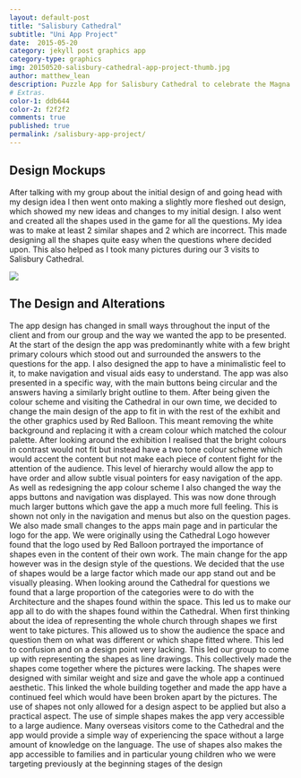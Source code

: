 ```yaml
---
layout: default-post
title: "Salisbury Cathedral"
subtitle: "Uni App Project"
date:  2015-05-20
category: jekyll post graphics app 
category-type: graphics
img: 20150520-salisbury-cathedral-app-project-thumb.jpg
author: matthew_lean
description: Puzzle App for Salisbury Cathedral to celebrate the Magna Carta exhibition
# Extras.
color-1: ddb644
color-2: f2f2f2
comments: true
published: true
permalink: /salisbury-app-project/
---
```


## Design Mockups

After talking with my group about the initial design of and going head with my design idea I then went onto making a slightly more fleshed out design, which showed my new ideas and changes to my initial design.
I also went and created all the shapes used in the game for all the questions. My idea was to make at least 2 similar shapes and 2 which are incorrect. This made designing all the shapes quite easy when the questions where decided upon. This also helped as I took many pictures during our 3 visits to Salisbury Cathedral.

<div href="#" data-featherlight="{{ site.url }}/assets/site-post/20150520-salisbury-cathedral-app-project-thumb.jpg" class="img" alt="salisbury cathedral app project mockups"><img src="{{ site.url }}/assets/site-post/20150520-salisbury-cathedral-app-project-thumb.jpg"></div>

## The Design and Alterations

The app design has changed in small ways throughout the input of the client and from our group and the way we wanted the app to be presented. At the start of the design the app was predominantly white with a few bright primary colours which stood out and surrounded the answers to the questions for the app. I also designed the app to have a minimalistic feel to it, to make navigation and visual aids easy to understand. The app was also presented in a specific way, with the main buttons being circular and the answers having a similarly bright outline to them.
After being given the colour scheme and visiting the Cathedral in our own time, we decided to change the main design of the app to fit in with the rest of the exhibit and the other graphics used by Red Balloon. This meant removing the white background and replacing it with a cream colour which matched the colour palette. After looking around the exhibition I realised that the bright colours in contrast would not fit but instead have a two tone colour scheme which would accent the content but not make each piece of content fight for the attention of the audience. This level of hierarchy would allow the app to have order and allow subtle visual pointers for easy navigation of the app.
As well as redesigning the app colour scheme I also changed the way the apps buttons and navigation was displayed. This was now done through much larger buttons which gave the app a much more full feeling. This is shown not only in the navigation and menus but also on the question pages. We also made small changes to the apps main page and in particular the logo for the app. We were originally using the Cathedral Logo however found that the logo used by Red Balloon portrayed the importance of shapes even in the content of their own work.
The main change for the app however was in the design style of the questions. We decided that the use of shapes would be a large factor which made our app stand out and be visually pleasing. When looking around the Cathedral for questions we found that a large proportion of the categories were to do with the Architecture and the shapes found within the space. This led us to make our app all to do with the shapes found within the Cathedral. When first thinking about the idea of representing the whole church through shapes we first went to take pictures. This allowed us to show the audience the space and question them on what was different or which shape fitted where. This led to confusion and on a design point very lacking. This led our group to come up with representing the shapes as line drawings. This collectively made the shapes come together where the pictures were lacking. The shapes were designed with similar weight and size and gave the whole app a continued aesthetic. This linked the whole building together and made the app have a continued feel which would have been broken apart by the pictures. The use of shapes not only allowed for a design aspect to be applied but also a practical aspect. The use of simple shapes makes the app very accessible to a large audience. Many overseas visitors come to the Cathedral and the app would provide a simple way of experiencing the space without a large amount of knowledge on the language. The use of shapes also makes the app accessible to families and in particular young children who we were targeting previously at the beginning stages of the design
